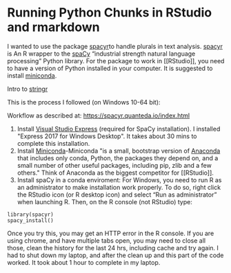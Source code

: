 # Running Python Chunks in RStudio and rmarkdown

I wanted to use the package [spacyr](https://spacyr.quanteda.io/index.html)to handle plurals in text analysis.  [spacyr](https://spacyr.quanteda.io/index.html) is An R wrapper to the [spaCy](https://spacy.io/) “industrial strength natural language processing” Python library. For the package to work in [[RStudio]], you need to have a version of Python installed in your computer. It is suggested to install [miniconda](https://docs.conda.io/en/latest/miniconda.html).

Intro to [stringr](https://cran.r-project.org/web/packages/stringr/vignettes/stringr.html)

This is the process I followed (on Windows 10-64 bit):

Workflow as described at: https://spacyr.quanteda.io/index.html

1. Install [Visual Studio Express](https://visualstudio.microsoft.com/vs/express/) (required for SpaCy installation). I installed "Express 2017 for Windows Desktop". It takes about 30 mins to complete this installation. 
2. Install [Miniconda](https://docs.conda.io/en/latest/miniconda.html)-Miniconda "is a small, bootstrap version of [Anaconda](https://www.anaconda.com/) that includes only conda, Python, the packages they depend on, and a small number of other useful packages, including pip, zlib and a few others." Think of Anaconda as the biggest competitor for [[RStudio]].
3. Install spaCy in a conda enviroment:  For Windows, you need to run R as an administrator to make installation work properly. To do so, right click the RStudio icon (or R desktop icon) and select “Run as administrator” when launching R. Then, on the R console (not RStudio) type:
```
library(spacyr)
spacy_install()
```

Once you try this, you may get an HTTP error in the R console. If you are using chrome, and have multiple tabs open, you may need to close all those, clean the history for the last 24 hrs, including cache and try again. I had to shut down my laptop, and after the clean up and this part of the code worked. It took about 1 hour to complete in my laptop.  

